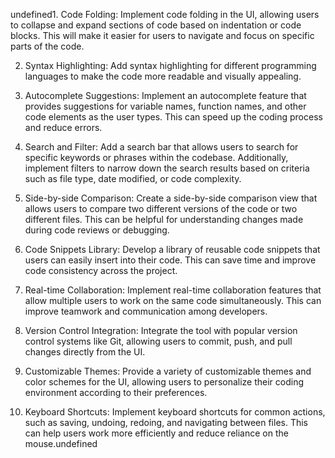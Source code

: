 undefined1. Code Folding: Implement code folding in the UI, allowing users to collapse and expand sections of code based on indentation or code blocks. This will make it easier for users to navigate and focus on specific parts of the code.

2. Syntax Highlighting: Add syntax highlighting for different programming languages to make the code more readable and visually appealing.

3. Autocomplete Suggestions: Implement an autocomplete feature that provides suggestions for variable names, function names, and other code elements as the user types. This can speed up the coding process and reduce errors.

4. Search and Filter: Add a search bar that allows users to search for specific keywords or phrases within the codebase. Additionally, implement filters to narrow down the search results based on criteria such as file type, date modified, or code complexity.

5. Side-by-side Comparison: Create a side-by-side comparison view that allows users to compare two different versions of the code or two different files. This can be helpful for understanding changes made during code reviews or debugging.

6. Code Snippets Library: Develop a library of reusable code snippets that users can easily insert into their code. This can save time and improve code consistency across the project.

7. Real-time Collaboration: Implement real-time collaboration features that allow multiple users to work on the same code simultaneously. This can improve teamwork and communication among developers.

8. Version Control Integration: Integrate the tool with popular version control systems like Git, allowing users to commit, push, and pull changes directly from the UI.

9. Customizable Themes: Provide a variety of customizable themes and color schemes for the UI, allowing users to personalize their coding environment according to their preferences.

10. Keyboard Shortcuts: Implement keyboard shortcuts for common actions, such as saving, undoing, redoing, and navigating between files. This can help users work more efficiently and reduce reliance on the mouse.undefined
